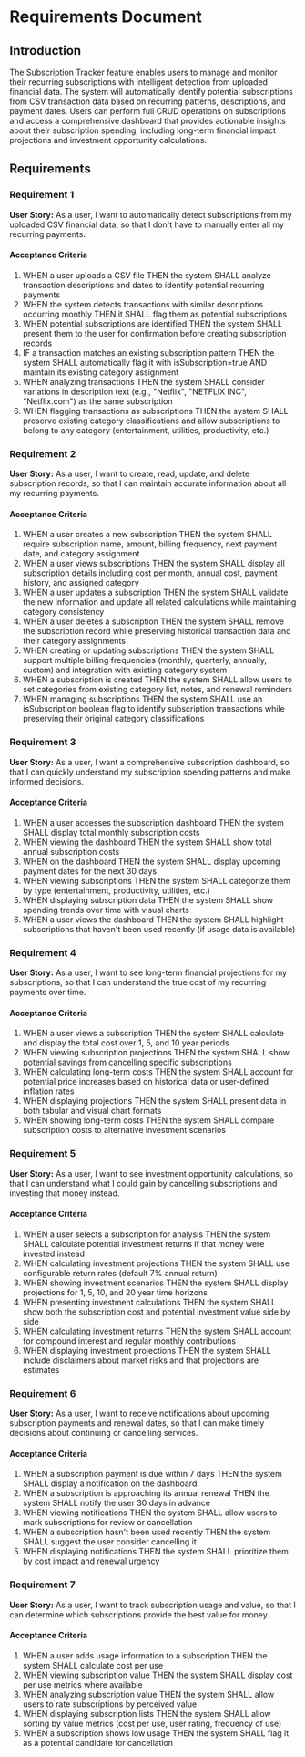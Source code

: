 # Requirements Document

## Introduction

The Subscription Tracker feature enables users to manage and monitor their recurring subscriptions with intelligent detection from uploaded financial data. The system will automatically identify potential subscriptions from CSV transaction data based on recurring patterns, descriptions, and payment dates. Users can perform full CRUD operations on subscriptions and access a comprehensive dashboard that provides actionable insights about their subscription spending, including long-term financial impact projections and investment opportunity calculations.

## Requirements

### Requirement 1

**User Story:** As a user, I want to automatically detect subscriptions from my uploaded CSV financial data, so that I don't have to manually enter all my recurring payments.

#### Acceptance Criteria

1. WHEN a user uploads a CSV file THEN the system SHALL analyze transaction descriptions and dates to identify potential recurring payments
2. WHEN the system detects transactions with similar descriptions occurring monthly THEN it SHALL flag them as potential subscriptions
3. WHEN potential subscriptions are identified THEN the system SHALL present them to the user for confirmation before creating subscription records
4. IF a transaction matches an existing subscription pattern THEN the system SHALL automatically flag it with isSubscription=true AND maintain its existing category assignment
5. WHEN analyzing transactions THEN the system SHALL consider variations in description text (e.g., "Netflix", "NETFLIX INC", "Netflix.com") as the same subscription
6. WHEN flagging transactions as subscriptions THEN the system SHALL preserve existing category classifications and allow subscriptions to belong to any category (entertainment, utilities, productivity, etc.)

### Requirement 2

**User Story:** As a user, I want to create, read, update, and delete subscription records, so that I can maintain accurate information about all my recurring payments.

#### Acceptance Criteria

1. WHEN a user creates a new subscription THEN the system SHALL require subscription name, amount, billing frequency, next payment date, and category assignment
2. WHEN a user views subscriptions THEN the system SHALL display all subscription details including cost per month, annual cost, payment history, and assigned category
3. WHEN a user updates a subscription THEN the system SHALL validate the new information and update all related calculations while maintaining category consistency
4. WHEN a user deletes a subscription THEN the system SHALL remove the subscription record while preserving historical transaction data and their category assignments
5. WHEN creating or updating subscriptions THEN the system SHALL support multiple billing frequencies (monthly, quarterly, annually, custom) and integration with existing category system
6. WHEN a subscription is created THEN the system SHALL allow users to set categories from existing category list, notes, and renewal reminders
7. WHEN managing subscriptions THEN the system SHALL use an isSubscription boolean flag to identify subscription transactions while preserving their original category classifications

### Requirement 3

**User Story:** As a user, I want a comprehensive subscription dashboard, so that I can quickly understand my subscription spending patterns and make informed decisions.

#### Acceptance Criteria

1. WHEN a user accesses the subscription dashboard THEN the system SHALL display total monthly subscription costs
2. WHEN viewing the dashboard THEN the system SHALL show total annual subscription costs
3. WHEN on the dashboard THEN the system SHALL display upcoming payment dates for the next 30 days
4. WHEN viewing subscriptions THEN the system SHALL categorize them by type (entertainment, productivity, utilities, etc.)
5. WHEN displaying subscription data THEN the system SHALL show spending trends over time with visual charts
6. WHEN a user views the dashboard THEN the system SHALL highlight subscriptions that haven't been used recently (if usage data is available)

### Requirement 4

**User Story:** As a user, I want to see long-term financial projections for my subscriptions, so that I can understand the true cost of my recurring payments over time.

#### Acceptance Criteria

1. WHEN a user views a subscription THEN the system SHALL calculate and display the total cost over 1, 5, and 10 year periods
2. WHEN viewing subscription projections THEN the system SHALL show potential savings from cancelling specific subscriptions
3. WHEN calculating long-term costs THEN the system SHALL account for potential price increases based on historical data or user-defined inflation rates
4. WHEN displaying projections THEN the system SHALL present data in both tabular and visual chart formats
5. WHEN showing long-term costs THEN the system SHALL compare subscription costs to alternative investment scenarios

### Requirement 5

**User Story:** As a user, I want to see investment opportunity calculations, so that I can understand what I could gain by cancelling subscriptions and investing that money instead.

#### Acceptance Criteria

1. WHEN a user selects a subscription for analysis THEN the system SHALL calculate potential investment returns if that money were invested instead
2. WHEN calculating investment projections THEN the system SHALL use configurable return rates (default 7% annual return)
3. WHEN showing investment scenarios THEN the system SHALL display projections for 1, 5, 10, and 20 year time horizons
4. WHEN presenting investment calculations THEN the system SHALL show both the subscription cost and potential investment value side by side
5. WHEN calculating investment returns THEN the system SHALL account for compound interest and regular monthly contributions
6. WHEN displaying investment projections THEN the system SHALL include disclaimers about market risks and that projections are estimates

### Requirement 6

**User Story:** As a user, I want to receive notifications about upcoming subscription payments and renewal dates, so that I can make timely decisions about continuing or cancelling services.

#### Acceptance Criteria

1. WHEN a subscription payment is due within 7 days THEN the system SHALL display a notification on the dashboard
2. WHEN a subscription is approaching its annual renewal THEN the system SHALL notify the user 30 days in advance
3. WHEN viewing notifications THEN the system SHALL allow users to mark subscriptions for review or cancellation
4. WHEN a subscription hasn't been used recently THEN the system SHALL suggest the user consider cancelling it
5. WHEN displaying notifications THEN the system SHALL prioritize them by cost impact and renewal urgency

### Requirement 7

**User Story:** As a user, I want to track subscription usage and value, so that I can determine which subscriptions provide the best value for money.

#### Acceptance Criteria

1. WHEN a user adds usage information to a subscription THEN the system SHALL calculate cost per use
2. WHEN viewing subscription value THEN the system SHALL display cost per use metrics where available
3. WHEN analyzing subscription value THEN the system SHALL allow users to rate subscriptions by perceived value
4. WHEN displaying subscription lists THEN the system SHALL allow sorting by value metrics (cost per use, user rating, frequency of use)
5. WHEN a subscription shows low usage THEN the system SHALL flag it as a potential candidate for cancellation

